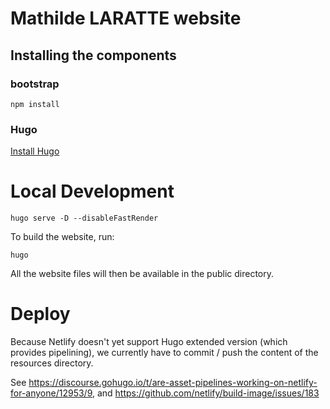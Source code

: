 # Mathilde LARATTE website

## Installing the components

### bootstrap

```shell
npm install
```

### Hugo

[Install Hugo](https://gohugo.io/getting-started/installing/)


# Local Development

```shell
hugo serve -D --disableFastRender
```

To build the website, run:

```shell
hugo
```

All the website files will then be available in the public directory.

# Deploy 

Because Netlify doesn't yet support Hugo extended version (which provides pipelining), we currently have to commit / push the content of the resources directory.

See 
https://discourse.gohugo.io/t/are-asset-pipelines-working-on-netlify-for-anyone/12953/9, and https://github.com/netlify/build-image/issues/183
